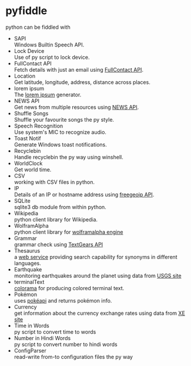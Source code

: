 # pyfiddle
python can be fiddled with
<br>
<ul>
<li>SAPI</li>
Windows Builtin Speech API.
<li>Lock Device</li>
Use of py script to lock device.
<li>FullContact API</li>
Fetch details with just an email using <a href="https://www.fullcontact.com/">FullContact API</a>.
<li>Location</li>
Get latitude, longitude, address, distance across places.
<li>lorem ipsum</li>
The <a href="https://loripsum.net/">lorem ipsum</a> generator.
<li>NEWS API</li>
Get news from multiple resources using <a href="https://newsapi.org/">NEWS API</a>.
<li>Shuffle Songs</li>
Shuffle your favourite songs the py style.
<li>Speech Recognition</li>
Use system's MIC to recognize audio.
<li>Toast Notif</li>
Generate Windows toast notifications.
<li>Recyclebin</li>
Handle recyclebin the py way using winshell.
<li>WorldClock</li>
Get world time.
<li>CSV</li>
working with CSV files in python.
<li>IP</li>
Details of an IP or hostname address using <a href="http://freegeoip.net/">freegeoip API</a>.
<li>SQLite</li>
sqlite3 db module from within python.
<li>Wikipedia</li>
python client library for Wikipedia.
<li>WolframAlpha</li>
python client library for <a href="http://www.wolframalpha.com/">wolframalpha engine</a>
<li>Grammar</li>
grammar check using <a href="https://textgears.com/">TextGears API</a>
<li>Thesaurus</li>
a <a href="http://thesaurus.altervista.org/service">web service</a> providing search capability for synonyms in different languages.
<li>Earthquake</li>
monitoring earthquakes around the planet using data from <a href="https://earthquake.usgs.gov/" target="_blank">USGS site</a>
<li>terminalText</li>
<a href="https://pypi.org/project/colorama/">colorama</a> for producing colored terminal text.
<li>Pokémon</li>
uses <a href="https://pokeapi.co/" target="_blank">pokéapi</a> and returns pokémon info.
<li>Currency</li>
get information about the currency exchange rates using data from <a href="https://www.xe.com/" target="_blank">XE site</a>
<li>Time in Words</li>
py script to convert time to words
<li>Number in Hindi Words</li>
py script to convert number to hindi words
<li>ConfigParser</li>
read-write from-to configuration files the py way
</ul>
